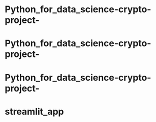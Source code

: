 # Python_for_data_science-crypto-project-
# Python_for_data_science-crypto-project-
# Python_for_data_science-crypto-project-
# streamlit_app
